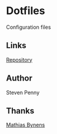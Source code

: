 Dotfiles
===================
Configuration files

Links
-----------------
[Repository][svn]

Author
------------
Steven Penny

Thanks
---------------------
[Mathias Bynens][mat]

[mat]://github.com/mathiasbynens/dotfiles
[svn]://github.com/svnpenn/dotfiles
